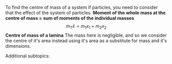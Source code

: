 To find the centre of mass of a system if particles, you need to consider that the effect of the system of particles. **Moment of the whole mass at the centre of mass = sum of moments of the individual masses**
$$m_{T}\bar{x}=m_{1}x_{1}+m_{2}x_{2}$$
**Centre of mass of a lamina**
The mass here is negligible, and so we consider the centre of it's area instead using it's area as a substitute for mass and it's dimensions.

Additional subtopics:
```folder-index-content
```
